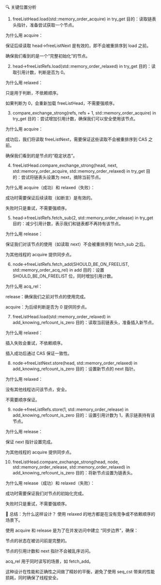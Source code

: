 🔍 关键位置分析
1. freeListHead.load(std::memory_order_acquire) in try_get
目的：读取链表头指针，准备尝试获取一个节点。

为什么用 acquire：

保证后续读取 head->freeListNext 是有效的，即不会被重排序到 load 之前。

确保我们看到的是一个“完整初始化”的节点。

2. head->freeListRefs.load(std::memory_order_relaxed) in try_get
目的：读取引用计数，判断是否为 0。

为什么用 relaxed：

只是用于判断，不依赖顺序。

如果判断为 0，会重新加载 freeListHead，不需要强顺序。

3. compare_exchange_strong(refs, refs + 1, std::memory_order_acquire) in try_get
目的：尝试增加引用计数，确保我们可以安全使用该节点。

为什么用 acquire：

成功后，我们将读取 freeListNext，需要保证这些读取不会被重排序到 CAS 之前。

确保我们看到的是节点的“稳定状态”。

4. freeListHead.compare_exchange_strong(head, next, std::memory_order_acquire, std::memory_order_relaxed) in try_get
目的：尝试将链表头设置为 next，摘除当前节点。

为什么用 acquire（成功）和 relaxed（失败）：

成功时需要保证后续读取（如断言）是有效的。

失败时只是重试，不需要强顺序。

5. head->freeListRefs.fetch_sub(2, std::memory_order_release) in try_get
目的：减少引用计数，表示我们和链表都不再持有该节点。

为什么用 release：

保证我们对该节点的使用（如读取 next）不会被重排序到 fetch_sub 之后。

为其他线程的 acquire 提供同步点。

6. node->freeListRefs.fetch_add(SHOULD_BE_ON_FREELIST, std::memory_order_acq_rel) in add
目的：设置 SHOULD_BE_ON_FREELIST 位，同时增加引用计数。

为什么用 acq_rel：

release：确保我们之前对节点的使用完成。

acquire：为后续判断是否为 0 提供同步点。

7. freeListHead.load(std::memory_order_relaxed) in add_knowing_refcount_is_zero
目的：读取当前链表头，准备插入新节点。

为什么用 relaxed：

插入失败会重试，不依赖顺序。

插入成功后通过 CAS 保证一致性。

8. node->freeListNext.store(head, std::memory_order_relaxed) in add_knowing_refcount_is_zero
目的：设置新节点的 next 指针。

为什么用 relaxed：

没有其他线程访问该节点，安全。

不需要顺序保证。

9. node->freeListRefs.store(1, std::memory_order_release) in add_knowing_refcount_is_zero
目的：设置引用计数为 1，表示链表持有该节点。

为什么用 release：

保证 next 指针设置完成。

为其他线程的 acquire 提供同步点。

10. freeListHead.compare_exchange_strong(head, node, std::memory_order_release, std::memory_order_relaxed) in add_knowing_refcount_is_zero
目的：将新节点设置为链表头。

为什么用 release（成功）和 relaxed（失败）：

成功时需要保证我们对节点的初始化完成。

失败时只是重试，不需要强顺序。

🧩 总结：为什么这样设计？
使用 relaxed 的地方都是在没有竞争或不依赖顺序的场景下。

使用 acquire 和 release 是为了在并发访问中建立 “同步边界”，确保：

节点的状态在被访问前是完整的。

节点的引用计数和 next 指针不会被乱序访问。

acq_rel 用于同时读写的场景，如 fetch_add。

这种设计在性能和正确性之间做了精妙的平衡，避免了使用 seq_cst 带来的性能损耗，同时确保了线程安全。